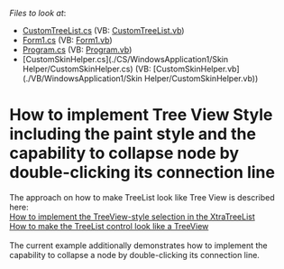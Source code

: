 <!-- default file list -->
*Files to look at*:

* [CustomTreeList.cs](./CS/WindowsApplication1/CustomTreeList/CustomTreeList.cs) (VB: [CustomTreeList.vb](./VB/WindowsApplication1/CustomTreeList/CustomTreeList.vb))
* [Form1.cs](./CS/WindowsApplication1/Form1.cs) (VB: [Form1.vb](./VB/WindowsApplication1/Form1.vb))
* [Program.cs](./CS/WindowsApplication1/Program.cs) (VB: [Program.vb](./VB/WindowsApplication1/Program.vb))
* [CustomSkinHelper.cs](./CS/WindowsApplication1/Skin Helper/CustomSkinHelper.cs) (VB: [CustomSkinHelper.vb](./VB/WindowsApplication1/Skin Helper/CustomSkinHelper.vb))
<!-- default file list end -->
# How to implement Tree View Style including the paint style and the capability to collapse node by double-clicking its connection line


<p>The approach on how to make TreeList look like Tree View is described here:<br /><a href="https://www.devexpress.com/Support/Center/p/A1425">How to implement the TreeView-style selection in the XtraTreeList</a> <br /><a href="https://www.devexpress.com/Support/Center/p/E1153">How to make the TreeList control look like a TreeView</a> <br /><br />The current example additionally demonstrates how to implement the capability to collapse a node by double-clicking its connection line.<br /><br /><br /></p>
<p> </p>

<br/>


